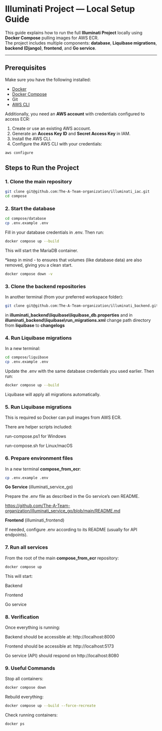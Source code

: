 # Illuminati Project — Local Setup Guide

This guide explains how to run the full **Illuminati Project** locally using **Docker Compose** pulling images for AWS ECR.  
The project includes multiple components: **database**, **Liquibase migrations**, **backend (Django)**, **frontend**, and **Go service**.

---

## Prerequisites

Make sure you have the following installed:

- [Docker](https://docs.docker.com/get-docker/)
- [Docker Compose](https://docs.docker.com/compose/)
- Git
- [AWS CLI](https://aws.amazon.com/cli/)

Additionally, you need an **AWS account** with credentials configured to access ECR:

1. Create or use an existing AWS account.
2. Generate an **Access Key ID** and **Secret Access Key** in IAM.
3. Install the AWS CLI.
4. Configure the AWS CLI with your credentials:

```bash
aws configure
```

## Steps to Run the Project

### 1. Clone the main repository

```bash
git clone git@github.com:The-A-Team-organization/illuminati_iac.git
cd compose
```

### 2. Start the database

```bash
cd compose/database
cp .env.example .env
```

Fill in your database credentials in .env.
Then run:

```bash
docker compose up --build
```

This will start the MariaDB container.

\*keep in mind - to ensures that volumes (like database data) are also removed, giving you a clean start.

```bash
docker compose down -v
```

### 3. Clone the backend repositories

In another terminal (from your preferred workspace folder):

```bash
git clone git@github.com:The-A-Team-organization/illuminati_backend.git
```

in **illuminati_backend\liquibase\liquibase_db.properties**
and in **illuminati_backend\liquibase\run_migrations.xml**
change path directory from **liquibase** to **changelogs**

### 4. Run Liquibase migrations

In a new terminal:

```bash
cd compose/liquibase
cp .env.example .env
```

Update the .env with the same database credentials you used earlier.
Then run:

```bash
docker compose up --build
```

Liquibase will apply all migrations automatically.

### 5. Run Liquibase migrations

This is required so Docker can pull images from AWS ECR.

There are helper scripts included:

run-compose.ps1 for Windows

run-compose.sh for Linux/macOS

### 6. Prepare environment files

In a new terminal **compose_from_ecr**:

```bash
cp .env.example .env
```

**Go Service** (illuminati_service_go)

Prepare the .env file as described in the Go service’s own README.

https://github.com/The-A-Team-organization/illuminati_service_go/blob/main/README.md

**Frontend** (illuminati_frontend)

If needed, configure .env according to its README (usually for API endpoints).

### 7. Run all services

From the root of the main **compose_from_ecr** repository:

```bash
docker compose up
```

This will start:

Backend

Frontend

Go service

### 8. Verification

Once everything is running:

Backend should be accessible at: http://localhost:8000

Frontend should be accessible at: http://localhost:5173

Go service (API) should respond on http://localhost:8080

### 9. Useful Commands

Stop all containers:

```bash
docker compose down
```

Rebuild everything:

```bash
docker compose up --build --force-recreate
```

Check running containers:

```bash
docker ps
```
